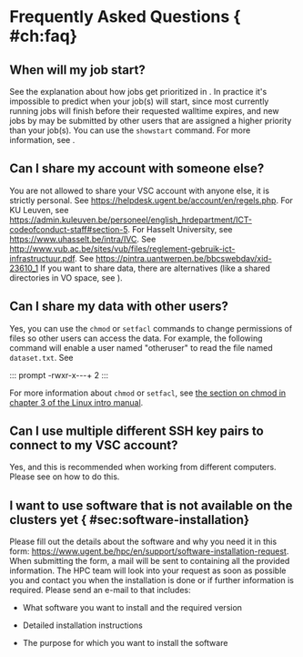 # Frequently Asked Questions { #ch:faq}

## When will my job start?

See the explanation about how jobs get prioritized in . In practice it's
impossible to predict when your job(s) will start, since most currently
running jobs will finish before their requested walltime expires, and
new jobs by may be submitted by other users that are assigned a higher
priority than your job(s). You can use the `showstart` command. For more
information, see .

## Can I share my account with someone else?

You are not allowed to share your VSC account with anyone else, it is
strictly personal. See
<https://helpdesk.ugent.be/account/en/regels.php>. For KU Leuven, see
<https://admin.kuleuven.be/personeel/english_hrdepartment/ICT-codeofconduct-staff#section-5>.
For Hasselt University, see <https://www.uhasselt.be/intra/IVC>. See
<http://www.vub.ac.be/sites/vub/files/reglement-gebruik-ict-infrastructuur.pdf>.
See <https://pintra.uantwerpen.be/bbcswebdav/xid-23610_1> If you want to
share data, there are alternatives (like a shared directories in VO
space, see ).

## Can I share my data with other users?

Yes, you can use the `chmod` or `setfacl` commands to change permissions
of files so other users can access the data. For example, the following
command will enable a user named "otheruser" to read the file named
`dataset.txt`. See

::: prompt
-rwxr-x---+ 2
:::

For more information about `chmod` or `setfacl`, see [the section on
chmod in chapter 3 of the Linux intro
manual](\LinuxManualURL#sec:chmod).

## Can I use multiple different SSH key pairs to connect to my VSC account?

Yes, and this is recommended when working from different computers.
Please see on how to do this.

## I want to use software that is not available on the clusters yet { #sec:software-installation}

Please fill out the details about the software and why you need it in
this form:
<https://www.ugent.be/hpc/en/support/software-installation-request>.
When submitting the form, a mail will be sent to containing all the
provided information. The HPC team will look into your request as soon
as possible you and contact you when the installation is done or if
further information is required. Please send an e-mail to that includes:

-   What software you want to install and the required version

-   Detailed installation instructions

-   The purpose for which you want to install the software
